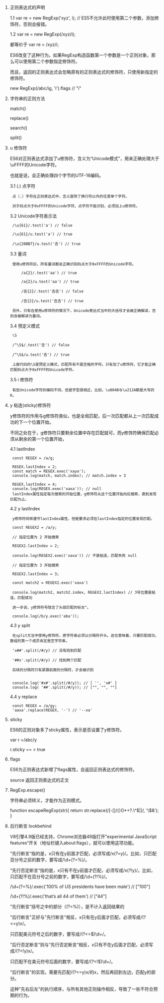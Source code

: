 1. 正则表达式的声明

    1.1 var re = new RegExp('xyz', i);  // ES5不允许此时使用第二个参数，添加修饰符，否则会报错。

    1.2 var re = new RegExp(/xyz/i);

    都等价于 var re = /xyz/i;

    ES6改变了这种行为。如果RegExp构造函数第一个参数是一个正则对象，那么可以使用第二个参数指定修饰符。

    而且，返回的正则表达式会忽略原有的正则表达式的修饰符，只使用新指定的修饰符。

    new RegExp(/abc/ig, 'i').flags
    // "i"

2. 字符串的正则方法

    match()

    replace()

    search()

    split()

3. u 修饰符

    ES6对正则表达式添加了u修饰符，含义为“Unicode模式”，用来正确处理大于\uFFFF的Unicode字符。

    也就是说，会正确处理四个字节的UTF-16编码。

    3.1 (.) 点字符

        点（.）字符在正则表达式中，含义是除了换行符以外的任意单个字符。

        对于码点大于0xFFFF的Unicode字符，点字符不能识别，必须加上u修饰符。
    
    3.2 Unicode字符表示法

        /\u{61}/.test('a') // false

        /\u{61}/u.test('a') // true

        /\u{20BB7}/u.test('𠮷') // true

    3.3 量词

        使用u修饰符后，所有量词都会正确识别码点大于0xFFFF的Unicode字符。

            /a{2}/.test('aa') // true

            /a{2}/u.test('aa') // true

            /𠮷{2}/.test('𠮷𠮷') // false

            /𠮷{2}/u.test('𠮷𠮷') // true

        另外，只有在使用u修饰符的情况下，Unicode表达式当中的大括号才会被正确解读，否则会被解读为量词。

    3.4 预定义模式

        \S

        /^\S$/.test('𠮷') // false

        /^\S$/u.test('𠮷') // true

        上面代码的\S是预定义模式，匹配所有不是空格的字符。只有加了u修饰符，它才能正确匹配码点大于0xFFFF的Unicode字符。

    3.5 i 修饰符

        有些Unicode字符的编码不同，但是字型很相近，比如，\u004B与\u212A都是大写的K。

4. y 粘连(sticky)修饰符

    y修饰符的作用与g修饰符类似，也是全局匹配，后一次匹配都从上一次匹配成功的下一个位置开始。

    不同之处在于，g修饰符只要剩余位置中存在匹配就可，而y修饰符确保匹配必须从剩余的第一个位置开始，
    
    4.1 lastIndex

        const REGEX = /a/g;

        REGEX.lastIndex = 2;
        const match = REGEX.exec('xaya');
        console.log(match, match.index); // match.index = 3

        REGEX.lastIndex = 4;
        console.log(REGEX.exec('xaxa')); // null
        lastIndex属性指定每次搜索的开始位置，g修饰符从这个位置开始向后搜索，直到发现匹配为止。

    4.2 y lastIndex 

        y修饰符同样遵守lastIndex属性，但是要求必须在lastIndex指定的位置发现匹配。

        const REGEX2 = /a/y;
        
        // 指定位置为 2 开始搜索

        REGEX2.lastIndex = 2;

        console.log(REGEX2.exec('xaxa')) // 不是粘连，匹配失败 null

        // 指定位置为 3 开始搜索

        REGEX2.lastIndex = 3;

        const match2 = REGEX2.exec('xaxa')

        console.log(match2, match2.index, REGEX2.lastIndex) // 3号位置是粘连，匹配成功

        进一步说，y修饰符号隐含了头部匹配的标志^。

        console.log(/b/y.exec('aba'));

    4.3 y split

        在split方法中使用y修饰符，原字符串必须以分隔符开头。这也意味着，只要匹配成功，数组的第一个成员肯定是空字符串。

        'x##'.split(/#/y) // 没有找到匹配

        '##x'.split(/#/y) // 找到两个匹配

        后续的分隔符只有紧跟前面的分隔符，才会被识别


        console.log('#x#'.split(/#/y)); // [ '', 'x#' ]
        console.log( '##'.split(/#/y)); // ["", "", ""]

    4.4 y replace 


        const REGEX = /a/gy;
        'aaxa'.replace(REGEX, '-') // '--xa'

5. sticky

    ES6的正则对象多了sticky属性，表示是否设置了y修饰符。

    var r =/abc/y

    r.sticky   == > true

6. flags

    ES6为正则表达式新增了flags属性，会返回正则表达式的修饰符。

    source 返回正则表达式的正文

7. RegExp.escape()

    字符串必须转义，才能作为正则模式。

    function escapeRegExp(str){
        return str.replace(/[\-\[\]\/\{\}\(\)\*\+?\.\\\^\$\|]/, '\\$&');
    }

8. 后行断言 lookbehind

    V8引擎4.9版已经支持，Chrome浏览器49版打开”experimental JavaScript features“开关（地址栏键入about:flags），就可以使用这项功能。

    ”先行断言“指的是，x只有在y前面才匹配，必须写成/x(?=y)/。比如，只匹配百分号之前的数字，要写成/\d+(?=%)/。

    ”先行否定断言“指的是，x只有不在y前面才匹配，必须写成/x(?!y)/。比如，只匹配不在百分号之前的数字，要写成/\d+(?!%)/。

    /\d+(?=%)/.exec('100% of US presidents have been male')  // ["100"]

    /\d+(?!%)/.exec('that’s all 44 of them')                 // ["44"]

    ”先行断言“括号之中的部分（(?=%)），是不计入返回结果的

    "后行断言"正好与"先行断言"相反，x只有在y后面才匹配，必须写成/(?<=y)x/。

    只匹配美元符号之后的数字，要写成/(?<=\$)\d+/。

    ”后行否定断言“则与”先行否定断言“相反，x只有不在y后面才匹配，必须写成/(?<!y)x/。

    只匹配不在美元符号后面的数字，要写成/(?<!\$)\d+/。

    "后行断言"的实现，需要先匹配/(?<=y)x/的x，然后再回到左边，匹配y的部分。
    
    这种"先右后左"的执行顺序，与所有其他正则操作相反，导致了一些不符合预期的行为。







